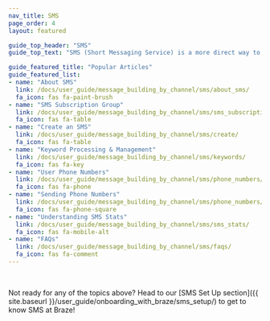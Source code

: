 ```yaml
---
nav_title: SMS
page_order: 4
layout: featured

guide_top_header: "SMS"
guide_top_text: "SMS (Short Messaging Service) is a more direct way to reach your users and customers than most other messaging channels, as it utilizes their personal phone number to reach them. Check out the topics below to get started with Braze SMS!"

guide_featured_title: "Popular Articles"
guide_featured_list:
- name: "About SMS"
  link: /docs/user_guide/message_building_by_channel/sms/about_sms/
  fa_icon: fas fa-paint-brush
- name: "SMS Subscription Group"
  link: /docs/user_guide/message_building_by_channel/sms/sms_subscription_group/
  fa_icon: fas fa-table
- name: "Create an SMS"
  link: /docs/user_guide/message_building_by_channel/sms/create/
  fa_icon: fas fa-table
- name: "Keyword Processing & Management"
  link: /docs/user_guide/message_building_by_channel/sms/keywords/
  fa_icon: fas fa-key
- name: "User Phone Numbers"
  link: /docs/user_guide/message_building_by_channel/sms/phone_numbers/user_phone_numbers/
  fa_icon: fas fa-phone
- name: "Sending Phone Numbers"
  link: /docs/user_guide/message_building_by_channel/sms/phone_numbers/sending_phone_numbers/
  fa_icon: fas fa-phone-square
- name: "Understanding SMS Stats"
  link: /docs/user_guide/message_building_by_channel/sms/sms_stats/
  fa_icon: fas fa-mobile-alt
- name: "FAQs"
  link: /docs/user_guide/message_building_by_channel/sms/faqs/
  fa_icon: fas fa-comment
---
```


<br>

Not ready for any of the topics above? Head to our [SMS Set Up section]({{ site.baseurl }}/user_guide/onboarding_with_braze/sms_setup/) to get to know SMS at Braze!

<br>

